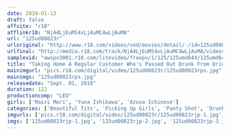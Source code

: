 ```yaml
---
date: 2019-01-13
draft: false
affsite: "r18"
afflinkr18: "NjA4LjEuMS4xLjAuMC4wLjAuMA"
url: "125ud00823r"
urloriginal: "http://www.r18.com/videos/vod/movies/detail/-/id=125ud00823r"
urlfinal: "http://media.r18.com/track/NjA4LjEuMS4xLjAuMC4wLjAuMA/videos/vod/movies/detail/-/id=125ud00823r"
samplevid: "awspv3001.r18.com/litevideo/freepv/1/125/125umd644/125umd644_dmb_w.mp4"
title: "Taking Home A Regular Customer Who's Passed Out Drunk From Drinking Tequila And Fucking Her Without Being Found Out!!"
mainimgurl: "pics.r18.com/digital/video/125ud00823r/125ud00823rps.jpg"
mainimgs: "125ud00823rps.jpg"
releasedate: "Sept. 01, 2018"
duration: 122
productioncomp: "LEO"
girls: ['Mairi Mori', 'Yuna Ishikawa', 'Azusa Ichinose']
categories: ['Beautiful Tits', 'Picking Up Girls', 'Panty Shot', 'Drunk Girl', 'Pranks', 'Creampie', 'Hi-Def']
imgurls: ['pics.r18.com/digital/video/125ud00823r/125ud00823rjp-1.jpg', 'pics.r18.com/digital/video/125ud00823r/125ud00823rjp-2.jpg', 'pics.r18.com/digital/video/125ud00823r/125ud00823rjp-3.jpg', 'pics.r18.com/digital/video/125ud00823r/125ud00823rjp-4.jpg', 'pics.r18.com/digital/video/125ud00823r/125ud00823rjp-5.jpg', 'pics.r18.com/digital/video/125ud00823r/125ud00823rjp-6.jpg', 'pics.r18.com/digital/video/125ud00823r/125ud00823rjp-7.jpg', 'pics.r18.com/digital/video/125ud00823r/125ud00823rjp-8.jpg', 'pics.r18.com/digital/video/125ud00823r/125ud00823rjp-9.jpg', 'pics.r18.com/digital/video/125ud00823r/125ud00823rjp-10.jpg', 'pics.r18.com/digital/video/125ud00823r/125ud00823rjp-11.jpg', 'pics.r18.com/digital/video/125ud00823r/125ud00823rjp-12.jpg', 'pics.r18.com/digital/video/125ud00823r/125ud00823rjp-13.jpg', 'pics.r18.com/digital/video/125ud00823r/125ud00823rjp-14.jpg', 'pics.r18.com/digital/video/125ud00823r/125ud00823rjp-15.jpg', 'pics.r18.com/digital/video/125ud00823r/125ud00823rjp-16.jpg', 'pics.r18.com/digital/video/125ud00823r/125ud00823rjp-17.jpg', 'pics.r18.com/digital/video/125ud00823r/125ud00823rjp-18.jpg', 'pics.r18.com/digital/video/125ud00823r/125ud00823rjp-19.jpg', 'pics.r18.com/digital/video/125ud00823r/125ud00823rjp-20.jpg']
imgs: ['125ud00823rjp-1.jpg', '125ud00823rjp-2.jpg', '125ud00823rjp-3.jpg', '125ud00823rjp-4.jpg', '125ud00823rjp-5.jpg', '125ud00823rjp-6.jpg', '125ud00823rjp-7.jpg', '125ud00823rjp-8.jpg', '125ud00823rjp-9.jpg', '125ud00823rjp-10.jpg', '125ud00823rjp-11.jpg', '125ud00823rjp-12.jpg', '125ud00823rjp-13.jpg', '125ud00823rjp-14.jpg', '125ud00823rjp-15.jpg', '125ud00823rjp-16.jpg', '125ud00823rjp-17.jpg', '125ud00823rjp-18.jpg', '125ud00823rjp-19.jpg', '125ud00823rjp-20.jpg']
---
```

